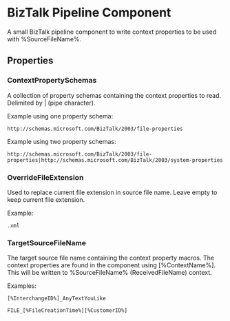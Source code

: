 # BizTalk Pipeline Component
A small BizTalk pipeline component to write context properties to be used with %SourceFileName%.

## Properties

### ContextPropertySchemas
A collection of property schemas containing the context properties to read.
Delimited by | (pipe character).

Example using one property schema:
```
http://schemas.microsoft.com/BizTalk/2003/file-properties
```

Example using two property schemas:
```
http://schemas.microsoft.com/BizTalk/2003/file-properties|http://schemas.microsoft.com/BizTalk/2003/system-properties
```

### OverrideFileExtension
Used to replace current file extension in source file name.
Leave empty to keep current file extension.

Example:

```
.xml
```

### TargetSourceFileName
The target source file name containing the context property macros.
The context properties are found in the component using [%ContextName%].
This will be written to %SourceFileName% (ReceivedFileName) context.

Examples:
```
[%InterchangeID%]_AnyTextYouLike
```
```
FILE_[%FileCreationTime%][%CustomerID%]
```
